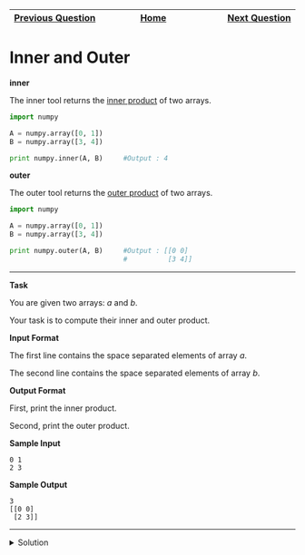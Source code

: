 | <img width=1000>[Previous Question](https://github.com/Kevin-Lago/python-hackerrank-solutions/tree/main/src/numpy/dot_and_cross)</img> | <img width=1000>[Home](https://github.com/Kevin-Lago/python-hackerrank-solutions)</img> | <img width=1000>[Next Question](https://github.com/Kevin-Lago/python-hackerrank-solutions/tree/main/src/numpy/polynomials)</img> |
|:---|:---:|---:|

# Inner and Outer

__inner__

The inner tool returns the [inner product]() of two arrays.

```python
import numpy

A = numpy.array([0, 1])
B = numpy.array([3, 4])

print numpy.inner(A, B)     #Output : 4
```

__outer__

The outer tool returns the [outer product]() of two arrays.

```python
import numpy

A = numpy.array([0, 1])
B = numpy.array([3, 4])

print numpy.outer(A, B)     #Output : [[0 0]
                            #          [3 4]]
```

---

__Task__

You are given two arrays: $a$ and $b$.

Your task is to compute their inner and outer product.

__Input Format__

The first line contains the space separated elements of array $a$.

The second line contains the space separated elements of array $b$.

__Output Format__

First, print the inner product.

Second, print the outer product.

__Sample Input__

```
0 1
2 3
```

__Sample Output__

```
3
[[0 0]
 [2 3]]
```

---

<details><summary>Solution</summary>
    
```python
import numpy

if __name__ == '__main__':
    a = numpy.array(list(map(int, input().split())))
    b = numpy.array(list(map(int, input().split())))
    
    print(numpy.inner(a, b))
    print(numpy.outer(a, b))
```
</details>
